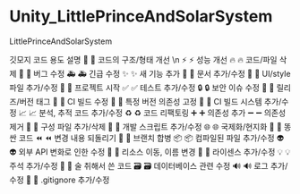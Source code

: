 # Unity_LittlePrinceAndSolarSystem
 LittlePrinceAndSolarSystem

깃모지	코드	용도 설명
🎨	:art:	코드의 구조/형태 개선 \n
⚡️	:zap:	성능 개선
🔥	:fire:	코드/파일 삭제
🐛	:bug:	버그 수정
🚑	:ambulance:	긴급 수정
✨	:sparkles:	새 기능 추가
📝	:memo:	문서 추가/수정
💄	:lipstick:	UI/style 파일 추가/수정
🎉	:tada:	프로젝트 시작
✅	:white_check_mark:	테스트 추가/수정
🔒	:lock:	보안 이슈 수정
🔖	:bookmark:	릴리즈/버전 태그
💚	:green_heart:	CI 빌드 수정
📌	:pushpin:	특정 버전 의존성 고정
👷	:construction_worker:	CI 빌드 시스템 추가/수정
📈	:chart_with_upwards_trend:	분석, 추적 코드 추가/수정
♻️	:recycle:	코드 리팩토링
➕	:heavy_plus_sign:	의존성 추가
➖	:heavy_minus_sign:	의존성 제거
🔧	:wrench:	구성 파일 추가/삭제
🔨	:hammer:	개발 스크립트 추가/수정
🌐	:globe_with_meridians:	국제화/현지화
💩	:poop:	똥싼 코드
⏪	:rewind:	변경 내용 되돌리기
🔀	:twisted_rightwards_arrows:	브랜치 합병
📦	:package:	컴파일된 파일 추가/수정
👽	:alien:	외부 API 변화로 인한 수정
🚚	:truck:	리소스 이동, 이름 변경
📄	:page_facing_up:	라이센스 추가/수정
💡	:bulb:	주석 추가/수정
🍻	:beers:	술 취해서 쓴 코드
🗃	:card_file_box:	데이터베이스 관련 수정
🔊	:loud_sound:	로그 추가/수정
🙈	:see_no_evil:	.gitignore 추가/수정
